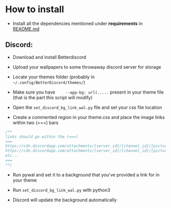 # How to install

- Install all the dependencies mentioned under **requirements** in [README.md](../README.md)





## Discord:

- Download and install Betterdiscord

- Upload your wallpapers to some throwaway discord server for storage

- Locate your themes folder (probably in `~/.config/BetterDiscord/themes/`)

- Make sure you have `    --app-bg: url(.....` present in your theme file (that is the part this script will modify)

- Open the `set_discord_bg_link_wal.py` file and set your css file location

- Create a commented region in your theme.css and place the image links within two (===) bars

```css
/**
links should go within the (===)
===
https://cdn.discordapp.com/attachments/[server_id]/[channel_id]/[picture1 name].png
https://cdn.discordapp.com/attachments/[server_id]/[channel_id]/[picture2 name].png
etc...
===
**/
```

- Run pywal and set it to a background that you've provided a link for in your theme

- Run `set_discord_bg_link_wal.py` with python3

- Discord will update the background automatically
